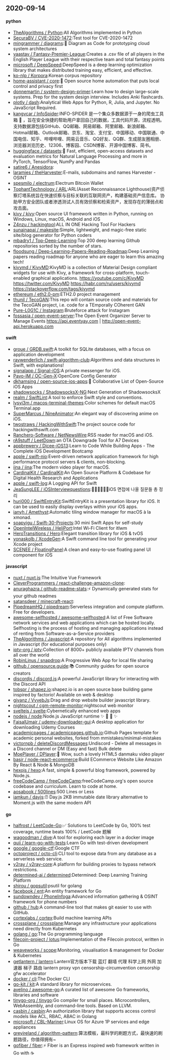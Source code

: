 ## 2020-09-14

#### python
* [TheAlgorithms / Python](https://github.com/TheAlgorithms/Python):All Algorithms implemented in Python
* [SecuraBV / CVE-2020-1472](https://github.com/SecuraBV/CVE-2020-1472):Test tool for CVE-2020-1472
* [mingrammer / diagrams](https://github.com/mingrammer/diagrams):🎨
Diagram as Code for prototyping cloud system architectures
* [vaastav / Fantasy-Premier-League](https://github.com/vaastav/Fantasy-Premier-League):Creates a .csv file of all players in the English Player League with their respective team and total fantasy points
* [microsoft / DeepSpeed](https://github.com/microsoft/DeepSpeed):DeepSpeed is a deep learning optimization library that makes distributed training easy, efficient, and effective.
* [ko-nlp / Korpora](https://github.com/ko-nlp/Korpora):Korean corpus repository
* [home-assistant / core](https://github.com/home-assistant/core):🏡
Open source home automation that puts local control and privacy first
* [donnemartin / system-design-primer](https://github.com/donnemartin/system-design-primer):Learn how to design large-scale systems. Prep for the system design interview. Includes Anki flashcards.
* [plotly / dash](https://github.com/plotly/dash):Analytical Web Apps for Python, R, Julia, and Jupyter. No JavaScript Required.
* [kangvcar / InfoSpider](https://github.com/kangvcar/InfoSpider):INFO-SPIDER 是一个集众多数据源于一身的爬虫工具箱
🧰
，旨在安全快捷的帮助用户拿回自己的数据，工具代码开源，流程透明。支持数据源包括GitHub、QQ邮箱、网易邮箱、阿里邮箱、新浪邮箱、Hotmail邮箱、Outlook邮箱、京东、淘宝、支付宝、中国移动、中国联通、中国电信、知乎、哔哩哔哩、网易云音乐、QQ好友、QQ群、生成朋友圈相册、浏览器浏览历史、12306、博客园、CSDN博客、开源中国博客、简书。
* [huggingface / datasets](https://github.com/huggingface/datasets):🤗
Fast, efficient, open-access datasets and evaluation metrics for Natural Language Processing and more in PyTorch, TensorFlow, NumPy and Pandas
* [satire6 / Anesidora](https://github.com/satire6/Anesidora):
* [laramies / theHarvester](https://github.com/laramies/theHarvester):E-mails, subdomains and names Harvester - OSINT
* [spesmilo / electrum](https://github.com/spesmilo/electrum):Electrum Bitcoin Wallet
* [TophantTechnology / ARL](https://github.com/TophantTechnology/ARL):ARL(Asset Reconnaissance Lighthouse)资产侦察灯塔系统旨在快速侦察与目标关联的互联网资产，构建基础资产信息库。 协助甲方安全团队或者渗透测试人员有效侦察和检索资产，发现存在的薄弱点和攻击面。
* [kivy / kivy](https://github.com/kivy/kivy):Open source UI framework written in Python, running on Windows, Linux, macOS, Android and iOS
* [Z4nzu / hackingtool](https://github.com/Z4nzu/hackingtool):ALL IN ONE Hacking Tool For Hackers
* [sunainapai / makesite](https://github.com/sunainapai/makesite):Simple, lightweight, and magic-free static site/blog generator for Python coders
* [mbadry1 / Top-Deep-Learning](https://github.com/mbadry1/Top-Deep-Learning):Top 200 deep learning Github repositories sorted by the number of stars.
* [floodsung / Deep-Learning-Papers-Reading-Roadmap](https://github.com/floodsung/Deep-Learning-Papers-Reading-Roadmap):Deep Learning papers reading roadmap for anyone who are eager to learn this amazing tech!
* [kivymd / KivyMD](https://github.com/kivymd/KivyMD):KivyMD is a collection of Material Design compliant widgets for use with Kivy, a framework for cross-platform, touch-enabled graphical applications. https://youtube.com/c/KivyMD https://twitter.com/KivyMD https://habr.com/ru/users/kivymd https://stackoverflow.com/tags/kivymd
* [ethereum / eth2.0-pm](https://github.com/ethereum/eth2.0-pm):ETH2.0 project management
* [thunil / TecoGAN](https://github.com/thunil/TecoGAN):This repo will contain source code and materials for the TecoGAN project, i.e. code for a TEmporally COherent GAN
* [Pure-L0G1C / Instagram](https://github.com/Pure-L0G1C/Instagram):Bruteforce attack for Instagram
* [fossasia / open-event-server](https://github.com/fossasia/open-event-server):The Open Event Organizer Server to Manage Events https://api.eventyay.com | http://open-event-api.herokuapp.com

#### swift
* [groue / GRDB.swift](https://github.com/groue/GRDB.swift):A toolkit for SQLite databases, with a focus on application development
* [raywenderlich / swift-algorithm-club](https://github.com/raywenderlich/swift-algorithm-club):Algorithms and data structures in Swift, with explanations!
* [signalapp / Signal-iOS](https://github.com/signalapp/Signal-iOS):A private messenger for iOS.
* [Pavo-IM / OC-Gen-X](https://github.com/Pavo-IM/OC-Gen-X):OpenCore Config Generator
* [dkhamsing / open-source-ios-apps](https://github.com/dkhamsing/open-source-ios-apps):📱
Collaborative List of Open-Source iOS Apps
* [shadowsocks / ShadowsocksX-NG](https://github.com/shadowsocks/ShadowsocksX-NG):Next Generation of ShadowsocksX
* [realm / SwiftLint](https://github.com/realm/SwiftLint):A tool to enforce Swift style and conventions.
* [lysyi3m / macos-terminal-themes](https://github.com/lysyi3m/macos-terminal-themes):Color schemes for default macOS Terminal.app
* [SuperMarcus / NineAnimator](https://github.com/SuperMarcus/NineAnimator):An elegant way of discovering anime on iOS.
* [twostraws / HackingWithSwift](https://github.com/twostraws/HackingWithSwift):The project source code for hackingwithswift.com
* [Ranchero-Software / NetNewsWire](https://github.com/Ranchero-Software/NetNewsWire):RSS reader for macOS and iOS.
* [rA9stuff / LeetDown](https://github.com/rA9stuff/LeetDown):an OTA Downgrade Tool for A7 Devices
* [appbrewery / Dicee-iOS13](https://github.com/appbrewery/Dicee-iOS13):Learn to Code While Building Apps - The Complete iOS Development Bootcamp
* [apple / swift-nio](https://github.com/apple/swift-nio):Event-driven network application framework for high performance protocol servers & clients, non-blocking.
* [iina / iina](https://github.com/iina/iina):The modern video player for macOS.
* [CardinalKit / CardinalKit](https://github.com/CardinalKit/CardinalKit):An Open Source Platform & Codebase for Digital Health Research and Applications
* [apple / swift-log](https://github.com/apple/swift-log):A Logging API for Swift
* [JeaSungLEE / iOSInterviewquestions](https://github.com/JeaSungLEE/iOSInterviewquestions):👨🏻‍💻👩🏻‍💻iOS 면접에 나올 질문들 총 정리
* [huri000 / SwiftEntryKit](https://github.com/huri000/SwiftEntryKit):SwiftEntryKit is a presentation library for iOS. It can be used to easily display overlays within your iOS apps.
* [ianyh / Amethyst](https://github.com/ianyh/Amethyst):Automatic tiling window manager for macOS à la xmonad.
* [soapyigu / Swift-30-Projects](https://github.com/soapyigu/Swift-30-Projects):30 mini Swift Apps for self-study
* [OpenIntelWireless / HeliPort](https://github.com/OpenIntelWireless/HeliPort):Intel Wi-Fi Client for itlwm
* [HeroTransitions / Hero](https://github.com/HeroTransitions/Hero):Elegant transition library for iOS & tvOS
* [yonaskolb / XcodeGen](https://github.com/yonaskolb/XcodeGen):A Swift command line tool for generating your Xcode project
* [SCENEE / FloatingPanel](https://github.com/SCENEE/FloatingPanel):A clean and easy-to-use floating panel UI component for iOS

#### javascript
* [nuxt / nuxt.js](https://github.com/nuxt/nuxt.js):The Intuitive Vue Framework
* [CleverProgrammers / react-challenge-amazon-clone](https://github.com/CleverProgrammers/react-challenge-amazon-clone):
* [anuraghazra / github-readme-stats](https://github.com/anuraghazra/github-readme-stats):⚡
Dynamically generated stats for your github readmes
* [satansdeer / minecraft-react](https://github.com/satansdeer/minecraft-react):
* [PipedreamHQ / pipedream](https://github.com/PipedreamHQ/pipedream):Serverless integration and compute platform. Free for developers.
* [awesome-selfhosted / awesome-selfhosted](https://github.com/awesome-selfhosted/awesome-selfhosted):A list of Free Software network services and web applications which can be hosted locally. Selfhosting is the process of hosting and managing applications instead of renting from Software-as-a-Service providers
* [TheAlgorithms / Javascript](https://github.com/TheAlgorithms/Javascript):A repository for All algorithms implemented in Javascript (for educational purposes only)
* [iptv-org / iptv](https://github.com/iptv-org/iptv):Collection of 8000+ publicly available IPTV channels from all over the world
* [RobinLinus / snapdrop](https://github.com/RobinLinus/snapdrop):A Progressive Web App for local file sharing
* [github / opensource.guide](https://github.com/github/opensource.guide):📚
Community guides for open source creators
* [discordjs / discord.js](https://github.com/discordjs/discord.js):A powerful JavaScript library for interacting with the Discord API
* [tobspr / shapez.io](https://github.com/tobspr/shapez.io):shapez.io is an open source base building game inspired by factorio! Available on web & desktop
* [givanz / VvvebJs](https://github.com/givanz/VvvebJs):Drag and drop website builder javascript library.
* [nightscout / cgm-remote-monitor](https://github.com/nightscout/cgm-remote-monitor):nightscout web monitor
* [sveltejs / svelte](https://github.com/sveltejs/svelte):Cybernetically enhanced web apps
* [nodejs / node](https://github.com/nodejs/node):Node.js JavaScript runtime
✨
🐢
🚀
✨
* [FaisalUmair / udemy-downloader-gui](https://github.com/FaisalUmair/udemy-downloader-gui):A desktop application for downloading Udemy Courses
* [academicpages / academicpages.github.io](https://github.com/academicpages/academicpages.github.io):Github Pages template for academic personal websites, forked from mmistakes/minimal-mistakes
* [victornpb / deleteDiscordMessages](https://github.com/victornpb/deleteDiscordMessages):Undiscord - Delete all messages in a Discord channel or DM (Easy and fast) Bulk delete
* [MoePlayer / DPlayer](https://github.com/MoePlayer/DPlayer):🍭
Wow, such a lovely HTML5 danmaku video player
* [basir / node-react-ecommerce](https://github.com/basir/node-react-ecommerce):Build ECommerce Website Like Amazon By React & Node & MongoDB
* [hexojs / hexo](https://github.com/hexojs/hexo):A fast, simple & powerful blog framework, powered by Node.js.
* [freeCodeCamp / freeCodeCamp](https://github.com/freeCodeCamp/freeCodeCamp):freeCodeCamp.org's open source codebase and curriculum. Learn to code at home.
* [aosabook / 500lines](https://github.com/aosabook/500lines):500 Lines or Less
* [iamkun / dayjs](https://github.com/iamkun/dayjs):⏰
Day.js 2KB immutable date library alternative to Moment.js with the same modern API

#### go
* [halfrost / LeetCode-Go](https://github.com/halfrost/LeetCode-Go):✅
Solutions to LeetCode by Go, 100% test coverage, runtime beats 100% / LeetCode 题解
* [wagoodman / dive](https://github.com/wagoodman/dive):A tool for exploring each layer in a docker image
* [quii / learn-go-with-tests](https://github.com/quii/learn-go-with-tests):Learn Go with test-driven development
* [google / google-ctf](https://github.com/google/google-ctf):Google CTF
* [octoproject / octo-cli](https://github.com/octoproject/octo-cli):CLI tool to expose data from any database as a serverless web service.
* [v2ray / v2ray-core](https://github.com/v2ray/v2ray-core):A platform for building proxies to bypass network restrictions.
* [determined-ai / determined](https://github.com/determined-ai/determined):Determined: Deep Learning Training Platform
* [shirou / gopsutil](https://github.com/shirou/gopsutil):psutil for golang
* [facebook / ent](https://github.com/facebook/ent):An entity framework for Go
* [sundowndev / PhoneInfoga](https://github.com/sundowndev/PhoneInfoga):Advanced information gathering & OSINT framework for phone numbers
* [github / hub](https://github.com/github/hub):A command-line tool that makes git easier to use with GitHub.
* [cortexlabs / cortex](https://github.com/cortexlabs/cortex):Build machine learning APIs
* [crossplane / crossplane](https://github.com/crossplane/crossplane):Manage any infrastructure your applications need directly from Kubernetes
* [golang / go](https://github.com/golang/go):The Go programming language
* [filecoin-project / lotus](https://github.com/filecoin-project/lotus):Implementation of the Filecoin protocol, written in Go
* [weaveworks / scope](https://github.com/weaveworks/scope):Monitoring, visualisation & management for Docker & Kubernetes
* [getlantern / lantern](https://github.com/getlantern/lantern):Lantern官方版本下载 蓝灯 翻墙 代理 科学上网 外网 加速器 梯子 路由 lantern proxy vpn censorship-circumvention censorship gfw accelerator
* [docker / cli](https://github.com/docker/cli):The Docker CLI
* [go-kit / kit](https://github.com/go-kit/kit):A standard library for microservices.
* [avelino / awesome-go](https://github.com/avelino/awesome-go):A curated list of awesome Go frameworks, libraries and software
* [tinygo-org / tinygo](https://github.com/tinygo-org/tinygo):Go compiler for small places. Microcontrollers, WebAssembly, and command-line tools. Based on LLVM.
* [casbin / casbin](https://github.com/casbin/casbin):An authorization library that supports access control models like ACL, RBAC, ABAC in Golang
* [microsoft / CBL-Mariner](https://github.com/microsoft/CBL-Mariner):Linux OS for Azure 1P services and edge appliances
* [greyireland / algorithm-pattern](https://github.com/greyireland/algorithm-pattern):算法模板，最科学的刷题方式，最快速的刷题路径，你值得拥有~
* [gofiber / fiber](https://github.com/gofiber/fiber):⚡️
Fiber is an Express inspired web framework written in Go with
☕️
